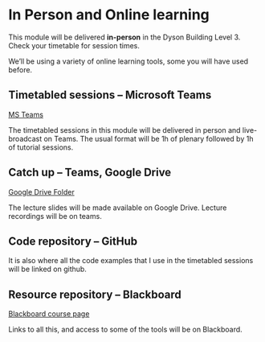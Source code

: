 # In Person and Online learning #
This module will be delivered **in-person** in the Dyson Building Level 3.
Check your timetable for session times.

We’ll be using a variety of online learning tools,
some you will have used before.

## Timetabled sessions – Microsoft Teams ##
[MS Teams](https://teams.microsoft.com/l/team/19%3ayKpk4apiYUZNkGAGW5xePMttnoxVLGnnKYw3bZx0pMA1%40thread.tacv2/conversations?groupId=fa0d1ddc-0297-4dde-9153-d580020d5a88&tenantId=2b897507-ee8c-4575-830b-4f8267c3d307)

The timetabled sessions in this module will be delivered in person and live-broadcast on Teams.
The usual format will be 1h of plenary followed by 1h of tutorial sessions.

## Catch up – Teams, Google Drive ##
[Google Drive Folder](https://drive.google.com/drive/folders/14Emr80WHXxM2vxbjpqbUiBBN-XTwJClG?usp=sharing)

The lecture slides will be made available on Google Drive.
Lecture recordings will be on teams.

## Code repository – GitHub ##
It is also where all the code examples that I use in the timetabled sessions
will be linked on github.

## Resource repository – Blackboard ##
[Blackboard course page](https://bb.imperial.ac.uk/webapps/blackboard/content/listContentEditable.jsp?content_id=_2478605_1&course_id=_35044_1)

Links to all this, and access to some of the tools will be on Blackboard.
